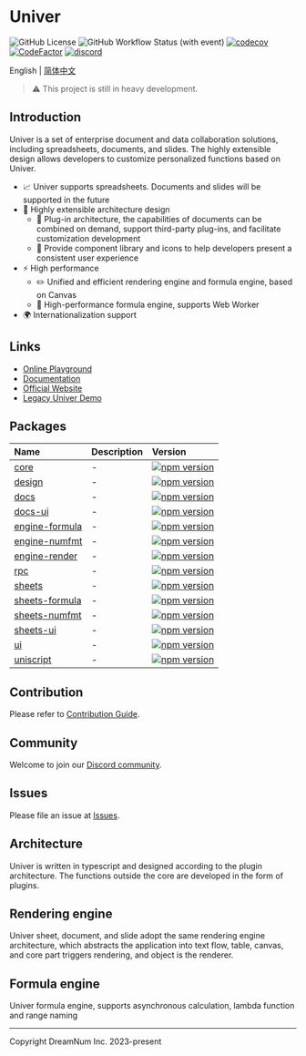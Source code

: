 <!-- Logo here. -->

# Univer

![GitHub License](https://img.shields.io/github/license/dream-num/univer)
![GitHub Workflow Status (with event)](https://img.shields.io/github/actions/workflow/status/dream-num/univer/build.yml)
[![codecov](https://codecov.io/gh/dream-num/univer/graph/badge.svg?token=aPfyW2pIMN)](https://codecov.io/gh/dream-num/univer)
[![CodeFactor](https://www.codefactor.io/repository/github/dream-num/univer/badge/dev)](https://www.codefactor.io/repository/github/dream-num/univer/overview/dev)
[![discord](https://img.shields.io/discord/1136129819961217077?logo=discord&logoColor=FFFFFF&label=discord&color=5865F2)](https://discord.gg/z3NKNT6D2f)

English | [简体中文](./README-zh.md)

<!-- A introduction photo here. -->

> ⚠️ This project is still in heavy development.

## Introduction

Univer is a set of enterprise document and data collaboration solutions, including spreadsheets, documents, and slides. The highly extensible design allows developers to customize personalized functions based on Univer.

-   📈 Univer supports spreadsheets. Documents and slides will be supported in the future
-   🌌 Highly extensible architecture design
    -   🔌 Plug-in architecture, the capabilities of documents can be combined on demand, support third-party plug-ins, and facilitate customization development
    -   💄 Provide component library and icons to help developers present a consistent user experience
-   ⚡ High performance
    -   ✏️ Unified and efficient rendering engine and formula engine, based on Canvas
    -   🧮 High-performance formula engine, supports Web Worker
-   🌍 Internationalization support

## Links

-   [Online Playground]()
-   [Documentation]()
-   [Official Website]()
-   [Legacy Univer Demo](https://dream-num.github.io/univer-demo/)

## Packages

| Name                                        | Description | Version                                                                                                                     |
| :------------------------------------------ | :---------- | :-------------------------------------------------------------------------------------------------------------------------- |
| [core](./packages/core)                     | -           | [![npm version](https://img.shields.io/npm/v/@univerjs/core)](https://npmjs.org/package/@univerjs/core)                     |
| [design](./packages/design)                 | -           | [![npm version](https://img.shields.io/npm/v/@univerjs/design)](https://npmjs.org/package/@univerjs/design)                 |
| [docs](./packages/docs)                     | -           | [![npm version](https://img.shields.io/npm/v/@univerjs/docs)](https://npmjs.org/package/@univerjs/docs)                     |
| [docs-ui](./packages/docs-ui)               | -           | [![npm version](https://img.shields.io/npm/v/@univerjs/docs-ui)](https://npmjs.org/package/@univerjs/docs-ui)               |
| [engine-formula](./packages/engine-formula) | -           | [![npm version](https://img.shields.io/npm/v/@univerjs/engine-formula)](https://npmjs.org/package/@univerjs/engine-formula) |
| [engine-numfmt](./packages/engine-numfmt)   | -           | [![npm version](https://img.shields.io/npm/v/@univerjs/engine-numfmt)](https://npmjs.org/package/@univerjs/engine-numfmt)   |
| [engine-render](./packages/engine-render)   | -           | [![npm version](https://img.shields.io/npm/v/@univerjs/engine-render)](https://npmjs.org/package/@univerjs/engine-render)   |
| [rpc](./packages/rpc)                       | -           | [![npm version](https://img.shields.io/npm/v/@univerjs/rpc)](https://npmjs.org/package/@univerjs/rpc)                       |
| [sheets](./packages/sheets)                 | -           | [![npm version](https://img.shields.io/npm/v/@univerjs/sheets)](https://npmjs.org/package/@univerjs/sheets)                 |
| [sheets-formula](./packages/sheets-formula) | -           | [![npm version](https://img.shields.io/npm/v/@univerjs/sheets-formula)](https://npmjs.org/package/@univerjs/sheets-formula) |
| [sheets-numfmt](./packages/sheets-numfmt)   | -           | [![npm version](https://img.shields.io/npm/v/@univerjs/sheets-numfmt)](https://npmjs.org/package/@univerjs/sheets-numfmt)   |
| [sheets-ui](./packages/sheets-ui)           | -           | [![npm version](https://img.shields.io/npm/v/@univerjs/sheets-ui)](https://npmjs.org/package/@univerjs/sheets-ui)           |
| [ui](./packages/ui)                         | -           | [![npm version](https://img.shields.io/npm/v/@univerjs/ui)](https://npmjs.org/package/@univerjs/ui)                         |
| [uniscript](./packages/uniscript)           | -           | [![npm version](https://img.shields.io/npm/v/@univerjs/uniscript)](https://npmjs.org/package/@univerjs/uniscript)           |

## Contribution

Please refer to [Contribution Guide](./CONTRIBUTING.md).

## Community

Welcome to join our [Discord community](https://discord.gg/z3NKNT6D2f).

## Issues

Please file an issue at [Issues](http://github.com/dream-num/univer/issues).

## Architecture

Univer is written in typescript and designed according to the plugin architecture. The functions outside the core are developed in the form of plugins.

## Rendering engine

Univer sheet, document, and slide adopt the same rendering engine architecture, which abstracts the application into text flow, table, canvas, and core part triggers rendering, and object is the renderer.

## Formula engine

Univer formula engine, supports asynchronous calculation, lambda function and range naming

---

Copyright DreamNum Inc. 2023-present
